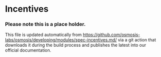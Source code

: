 # Incentives

### Please note this is a place holder.
This file is updated automatically from https://github.com/osmosis-labs/osmosis/developing/modules/spec-incentives.md/ via a git action that downloads it during the build process and publishes the latest into our official documentation.


